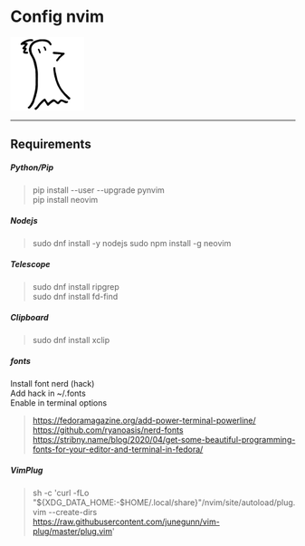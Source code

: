 # Config nvim

![Logo FLinguenheld](https://raw.githubusercontent.com/FLinguenheld/ocrp6/main/forelif.png "Pouet")

****

## Requirements

##### Python/Pip
>pip install --user --upgrade pynvim  
>pip install neovim

##### Nodejs
>sudo dnf install -y nodejs
>sudo npm install -g neovim

##### Telescope
>sudo dnf install ripgrep  
>sudo dnf install fd-find

##### Clipboard
>sudo dnf install xclip

##### fonts
Install font nerd (hack)  
Add hack in ~/.fonts  
Enable in terminal options
>https://fedoramagazine.org/add-power-terminal-powerline/  
>https://github.com/ryanoasis/nerd-fonts  
>https://stribny.name/blog/2020/04/get-some-beautiful-programming-fonts-for-your-editor-and-terminal-in-fedora/

##### VimPlug
>sh -c 'curl -fLo "${XDG_DATA_HOME:-$HOME/.local/share}"/nvim/site/autoload/plug.vim --create-dirs \
>       https://raw.githubusercontent.com/junegunn/vim-plug/master/plug.vim'

